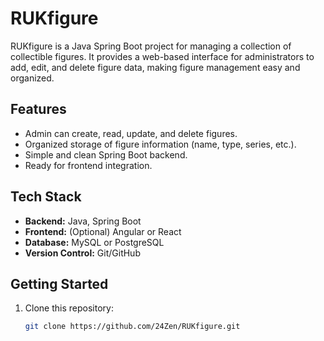 # RUKfigure

RUKfigure is a Java Spring Boot project for managing a collection of collectible figures. It provides a web-based interface for administrators to add, edit, and delete figure data, making figure management easy and organized.

## Features

- Admin can create, read, update, and delete figures.
- Organized storage of figure information (name, type, series, etc.).
- Simple and clean Spring Boot backend.
- Ready for frontend integration.

## Tech Stack

- **Backend:** Java, Spring Boot
- **Frontend:** (Optional) Angular or React
- **Database:** MySQL or PostgreSQL
- **Version Control:** Git/GitHub

## Getting Started

1. Clone this repository:
   ```bash
   git clone https://github.com/24Zen/RUKfigure.git
